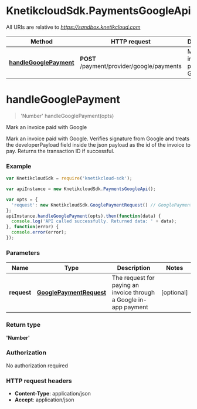# KnetikcloudSdk.PaymentsGoogleApi

All URIs are relative to *https://sandbox.knetikcloud.com*

Method | HTTP request | Description
------------- | ------------- | -------------
[**handleGooglePayment**](PaymentsGoogleApi.md#handleGooglePayment) | **POST** /payment/provider/google/payments | Mark an invoice paid with Google


<a name="handleGooglePayment"></a>
# **handleGooglePayment**
> &#39;Number&#39; handleGooglePayment(opts)

Mark an invoice paid with Google

Mark an invoice paid with Google. Verifies signature from Google and treats the developerPayload field inside the json payload as the id of the invoice to pay. Returns the transaction ID if successful.

### Example
```javascript
var KnetikcloudSdk = require('knetikcloud-sdk');

var apiInstance = new KnetikcloudSdk.PaymentsGoogleApi();

var opts = { 
  'request': new KnetikcloudSdk.GooglePaymentRequest() // GooglePaymentRequest | The request for paying an invoice through a Google in-app payment
};
apiInstance.handleGooglePayment(opts).then(function(data) {
  console.log('API called successfully. Returned data: ' + data);
}, function(error) {
  console.error(error);
});

```

### Parameters

Name | Type | Description  | Notes
------------- | ------------- | ------------- | -------------
 **request** | [**GooglePaymentRequest**](GooglePaymentRequest.md)| The request for paying an invoice through a Google in-app payment | [optional] 

### Return type

**&#39;Number&#39;**

### Authorization

No authorization required

### HTTP request headers

 - **Content-Type**: application/json
 - **Accept**: application/json

